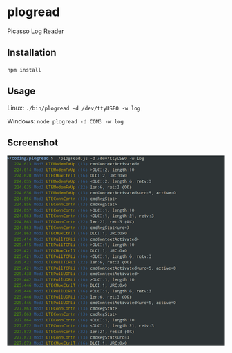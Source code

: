 # plogread
Picasso Log Reader

## Installation
`npm install`

## Usage

Linux: `./bin/plogread -d /dev/ttyUSB0 -w log`

Windows: `node plogread -d COM3 -w log`

## Screenshot
![](doc/screenshot.png)
